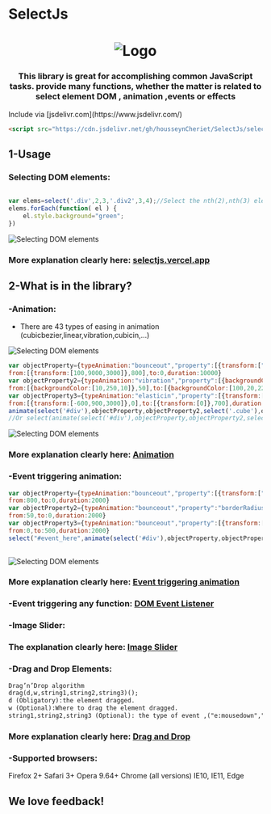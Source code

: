 # SelectJs
<h1 align="center">
   <img alt="Logo" src="https://drive.google.com/uc?id=1negE4jbqyO4M8lE1oGDxTnlnT7KODq7-"/>
</h1>
<h3 align="center">
	This library is great for accomplishing common JavaScript tasks. provide many functions, whether the matter is related to  select element DOM , animation ,events or effects 
</h3>
Include via [jsdelivr.com](https://www.jsdelivr.com/)

```html
<script src="https://cdn.jsdelivr.net/gh/housseynCheriet/SelectJs/selectjs.1.js"></script>
```
## 1-Usage
### Selecting DOM elements:
```javascript

var elems=select('.div',2,3,'.div2',3,4);//Select the nth(2),nth(3) element from class ".div" and nth(3),nth(4) element from class ".div2"
elems.forEach(function( el ) {
    el.style.background="green";
})
```
<img alt="Selecting DOM elements" src="https://selectjs.vercel.app/src/img/select_img1.jpg"/>

### More explanation clearly here: <a href="https://selectjs.vercel.app">selectjs.vercel.app</a>

## 2-What is in the library?
### -Animation:
 - There are 43 types of easing in animation (cubicbezier,linear,vibration,cubicin,...)
 <img alt="Selecting DOM elements" src="https://selectjs.vercel.app/src/img/select_img2.jpg"/>

```javascript
var objectProperty={typeAnimation:"bounceout","property":[{transform:["translateY","rotateZ","rotateX"]},"left"],
from:[{transform:[100,9000,3000]},800],to:0,duration:10000}
var objectProperty2={typeAnimation:"vibration","property":[{backgroundColor:["rgbR","rgbG","rgbB"]},"borderRadius"],
from:[{backgroundColor:[10,250,10]},50],to:[{backgroundColor:[100,20,220]},0],vibrationStep:50,duration:10000}
var objectProperty3={typeAnimation:"elasticin","property":[{transform:["translateZ","rotateY","rotateZ"]},"left"],
from:[{transform:[-600,900,3000]},0],to:[{transform:[0]},700],duration:10000}
animate(select('#div'),objectProperty,objectProperty2,select('.cube'),objectProperty3)();
//Or select(animate(select('#div'),objectProperty,objectProperty2,select('.cube'),objectProperty3));  
```
<img alt="Selecting DOM elements" src="https://selectjs.vercel.app/src/img/select_gif1.gif"/>

### More explanation clearly here: <a href="https://selectjs.vercel.app/animation.html">Animation</a>

### -Event triggering animation:

```javascript
var objectProperty={typeAnimation:"bounceout","property":[{transform:["translateZ","rotateZ","rotateX"]},"left"],
from:800,to:0,duration:2000}
var objectProperty2={typeAnimation:"bounceout","property":"borderRadius",
from:50,to:0,duration:2000}
var objectProperty3={typeAnimation:"bounceout","property":[{transform:["translateX","rotateY","rotateZ"]},"left"],
from:0,to:500,duration:2000}
select("#event_here",animate(select('#div'),objectProperty,objectProperty2,select('.cube'),objectProperty3));//"e:x|y"  x:event,y:(false or true) is a useCapture,"e:click|false" is Default
 
```
<img alt="Selecting DOM elements" src="https://selectjs.vercel.app/src/img/select_gif2.gif"/>

### More explanation clearly here: <a href="https://selectjs.vercel.app/eventTriggeringAnimation.html">Event triggering animation</a>

### -Event triggering any function: <a href="https://selectjs.vercel.app/selectJs_DOM_EventListener.html">DOM Event Listener</a>

### -Image Slider:

### The explanation clearly here: <a href="https://selectjs.vercel.app/imageSlider.html">Image Slider</a>

### -Drag and Drop Elements:
```html
Drag’n’Drop algorithm
drag(d,w,string1,string2,string3)();
d (Obligatory):the element dragged.
w (Optional):Where to drag the element dragged.
string1,string2,string3 (Optional): the type of event ,("e:mousedown","e:mousemove","e:mouseup") is default.
```

### More explanation clearly here: <a href="https://selectjs.vercel.app/dragAndDrop.html">Drag and Drop</a>

### -Supported browsers:

Firefox 2+
Safari 3+
Opera 9.64+
Chrome (all versions)
IE10, IE11, Edge

We love feedback!
-----------------


